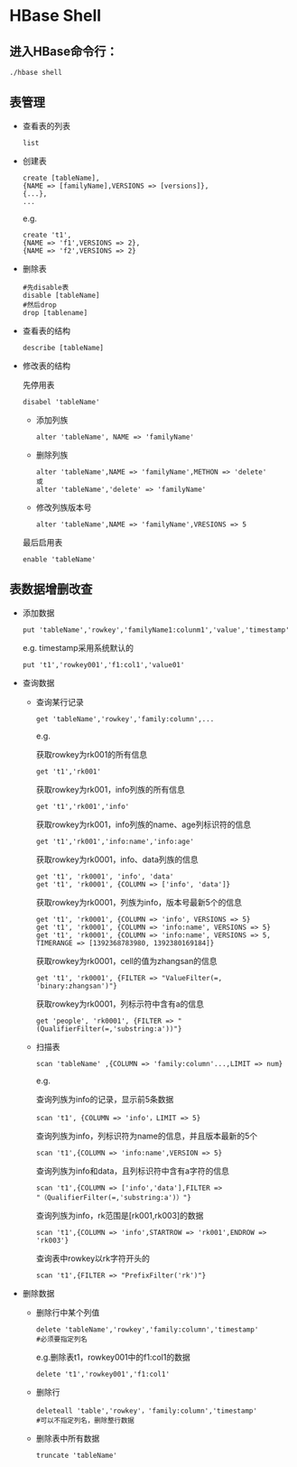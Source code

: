 # HBase Shell

## 进入HBase命令行：

```
./hbase shell
```

## 表管理

- 查看表的列表

  ```
  list
  ```

- 创建表

  ```
  create [tableName],
  {NAME => [familyName],VERSIONS => [versions]},
  {...},
  ...
  ```

  e.g.

  ```
  create 't1',
  {NAME => 'f1',VERSIONS => 2},
  {NAME => 'f2',VERSIONS => 2}
  ```

- 删除表

  ```
  #先disable表
  disable [tableName]
  #然后drop
  drop [tablename]
  ```

- 查看表的结构

  ```
  describe [tableName]
  ```

- 修改表的结构

  先停用表

  ```
  disabel 'tableName'
  ```

  - 添加列族

    ```
    alter 'tableName', NAME => 'familyName'
    ```

  - 删除列族

    ```
    alter 'tableName',NAME => 'familyName',METHON => 'delete'
    或
    alter 'tableName','delete' => 'familyName'
    ```

  - 修改列族版本号

    ```
    alter 'tableName',NAME => 'familyName',VRESIONS => 5
    ```

  最后启用表

  ```
  enable 'tableName'
  ```

## 表数据增删改查

- 添加数据

  ```
  put 'tableName','rowkey','familyName1:colunm1','value','timestamp'
  ```

  e.g. timestamp采用系统默认的

  ```
  put 't1','rowkey001','f1:col1','value01'
  ```

- 查询数据

  - 查询某行记录

    ```
    get 'tableName','rowkey','family:column',...
    ```

    e.g.

    获取rowkey为rk001的所有信息

    ```
    get 't1','rk001'
    ```

    获取rowkey为rk001，info列族的所有信息

    ```
    get 't1','rk001','info'
    ```

    获取rowkey为rk001，info列族的name、age列标识符的信息

    ```
    get 't1','rk001','info:name','info:age'
    ```

    获取rowkey为rk0001，info、data列族的信息 

    ```
    get 't1', 'rk0001', 'info', 'data'
    get 't1', 'rk0001', {COLUMN => ['info', 'data']}
    ```

    获取rowkey为rk0001，列族为info，版本号最新5个的信息 

    ```
    get 't1', 'rk0001', {COLUMN => 'info', VERSIONS => 5}
    get 't1', 'rk0001', {COLUMN => 'info:name', VERSIONS => 5}
    get 't1', 'rk0001', {COLUMN => 'info:name', VERSIONS => 5, TIMERANGE => [1392368783980, 1392380169184]}
    ```

    获取rowkey为rk0001，cell的值为zhangsan的信息 

    ```
    get 't1', 'rk0001', {FILTER => "ValueFilter(=, 'binary:zhangsan')"}
    ```

    获取rowkey为rk0001，列标示符中含有a的信息

    ```
    get 'people', 'rk0001', {FILTER => "(QualifierFilter(=,'substring:a'))"}
    ```

  - 扫描表

    ```
    scan 'tableName' ,{COLUMN => 'family:column'...,LIMIT => num}
    ```

    e.g.

    查询列族为info的记录，显示前5条数据

    ```
    scan 't1', {COLUMN => 'info'，LIMIT => 5}
    ```

    查询列族为info，列标识符为name的信息，并且版本最新的5个

    ```
    scan 't1',{COLUMN => 'info:name',VERSION => 5}
    ```

    查询列族为info和data，且列标识符中含有a字符的信息

    ```
    scan 't1',{COLUMN => ['info','data'],FILTER => "（QualifierFilter(=,'substring:a')）"}
    ```

    查询列族为info，rk范围是[rk001,rk003]的数据

    ```
    scan 't1',{COLUMN => 'info',STARTROW => 'rk001',ENDROW => 'rk003'}
    ```

    查询表中rowkey以rk字符开头的

    ```
    scan 't1',{FILTER => "PrefixFilter('rk')"}
    ```

    

- 删除数据

  - 删除行中某个列值

    ```
    delete 'tableName','rowkey','family:column','timestamp'
    #必须要指定列名
    ```

    e.g.删除表t1，rowkey001中的f1:col1的数据

    ```
    delete 't1','rowkey001','f1:col1'
    ```

  - 删除行

    ```
    deleteall 'table','rowkey'，'family:column','timestamp'
    #可以不指定列名，删除整行数据
    ```

  - 删除表中所有数据

    ```
    truncate 'tableName'
    ```